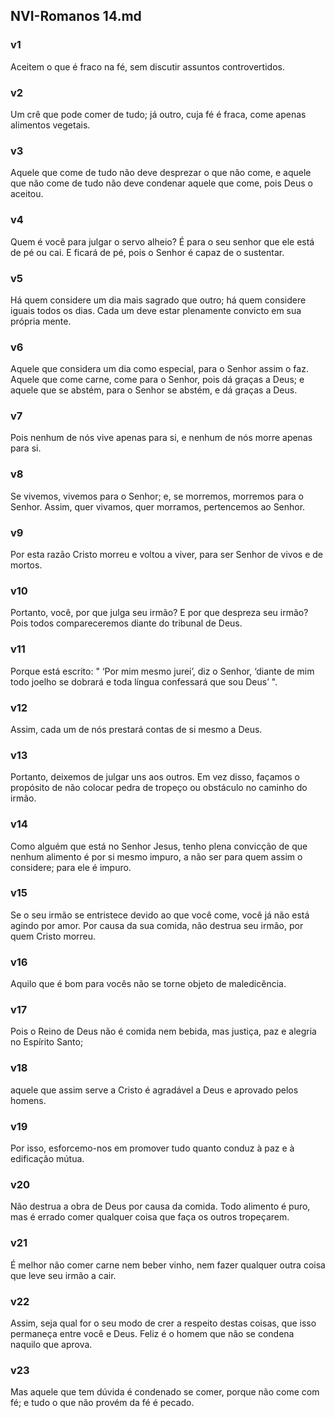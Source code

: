 ## NVI-Romanos 14.md
### v1
 Aceitem o que é fraco na fé, sem discutir assuntos controvertidos.
### v2
 Um crê que pode comer de tudo; já outro, cuja fé é fraca, come apenas alimentos vegetais.
### v3
 Aquele que come de tudo não deve desprezar o que não come, e aquele que não come de tudo não deve condenar aquele que come, pois Deus o aceitou.
### v4
 Quem é você para julgar o servo alheio? É para o seu senhor que ele está de pé ou cai. E ficará de pé, pois o Senhor é capaz de o sustentar.
### v5
 Há quem considere um dia mais sagrado que outro; há quem considere iguais todos os dias. Cada um deve estar plenamente convicto em sua própria mente.
### v6
 Aquele que considera um dia como especial, para o Senhor assim o faz. Aquele que come carne, come para o Senhor, pois dá graças a Deus; e aquele que se abstém, para o Senhor se abstém, e dá graças a Deus.
### v7
 Pois nenhum de nós vive apenas para si, e nenhum de nós morre apenas para si.
### v8
 Se vivemos, vivemos para o Senhor; e, se morremos, morremos para o Senhor. Assim, quer vivamos, quer morramos, pertencemos ao Senhor.
### v9
 Por esta razão Cristo morreu e voltou a viver, para ser Senhor de vivos e de mortos.
### v10
 Portanto, você, por que julga seu irmão? E por que despreza seu irmão? Pois todos compareceremos diante do tribunal de Deus.
### v11
 Porque está escrito: " ‘Por mim mesmo jurei’, diz o Senhor, ‘diante de mim todo joelho se dobrará e toda língua confessará que sou Deus’ ".
### v12
 Assim, cada um de nós prestará contas de si mesmo a Deus.
### v13
 Portanto, deixemos de julgar uns aos outros. Em vez disso, façamos o propósito de não colocar pedra de tropeço ou obstáculo no caminho do irmão.
### v14
 Como alguém que está no Senhor Jesus, tenho plena convicção de que nenhum alimento é por si mesmo impuro, a não ser para quem assim o considere; para ele é impuro.
### v15
 Se o seu irmão se entristece devido ao que você come, você já não está agindo por amor. Por causa da sua comida, não destrua seu irmão, por quem Cristo morreu.
### v16
 Aquilo que é bom para vocês não se torne objeto de maledicência.
### v17
 Pois o Reino de Deus não é comida nem bebida, mas justiça, paz e alegria no Espírito Santo;
### v18
 aquele que assim serve a Cristo é agradável a Deus e aprovado pelos homens.
### v19
 Por isso, esforcemo-nos em promover tudo quanto conduz à paz e à edificação mútua.
### v20
 Não destrua a obra de Deus por causa da comida. Todo alimento é puro, mas é errado comer qualquer coisa que faça os outros tropeçarem.
### v21
 É melhor não comer carne nem beber vinho, nem fazer qualquer outra coisa que leve seu irmão a cair.
### v22
 Assim, seja qual for o seu modo de crer a respeito destas coisas, que isso permaneça entre você e Deus. Feliz é o homem que não se condena naquilo que aprova.
### v23
 Mas aquele que tem dúvida é condenado se comer, porque não come com fé; e tudo o que não provém da fé é pecado.
